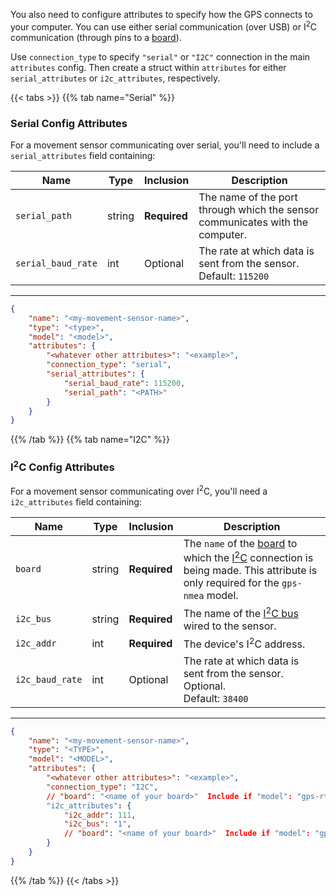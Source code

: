 You also need to configure attributes to specify how the GPS connects to your computer.
You can use either serial communication (over USB) or I<sup>2</sup>C communication (through pins to a [board](../../../board/)).

Use `connection_type` to specify `"serial"` or `"I2C"` connection in the main `attributes` config.
Then create a struct within `attributes` for either `serial_attributes` or `i2c_attributes`, respectively.

{{< tabs >}}
{{% tab name="Serial" %}}

### Serial Config Attributes

For a movement sensor communicating over serial, you'll need to include a `serial_attributes` field containing:

Name | Type | Inclusion | Description
---- | ---- | --------- | -----------
`serial_path` | string | **Required** | The name of the port through which the sensor communicates with the computer.
`serial_baud_rate` | int | Optional | The rate at which data is sent from the sensor. <br> Default: `115200`
---

```json {class="line-numbers linkable-line-numbers"}
{
    "name": "<my-movement-sensor-name>",
    "type": "<type>",
    "model": "<model>",
    "attributes": {
        "<whatever other attributes>": "<example>",
        "connection_type": "serial",
        "serial_attributes": {
            "serial_baud_rate": 115200,
            "serial_path": "<PATH>"
        }
    }
}
```

{{% /tab %}}
{{% tab name="I2C" %}}

### I<sup>2</sup>C Config Attributes

For a movement sensor communicating over I<sup>2</sup>C, you'll need a `i2c_attributes` field containing:

Name | Type | Inclusion | Description
---- | ---- | --------- | -----------
`board` | string | **Required** | The `name` of the [board](/components/board/) to which the [I<sup>2</sup>C](/components/board/#i2cs) connection is being made. This attribute is only required for the `gps-nmea` model.
`i2c_bus` | string | **Required** | The name of the [I<sup>2</sup>C bus](/components/board/#i2cs) wired to the sensor.
`i2c_addr` | int | **Required** | The device's I<sup>2</sup>C address.
`i2c_baud_rate` | int | Optional | The rate at which data is sent from the sensor. Optional. <br> Default: `38400`
---

```json {class="line-numbers linkable-line-numbers"}
{
    "name": "<my-movement-sensor-name>",
    "type": "<TYPE>",
    "model": "<MODEL>",
    "attributes": {
        "<whatever other attributes>": "<example>",
        "connection_type": "I2C",
        // "board": "<name of your board>"  Include if "model": "gps-rtk"
        "i2c_attributes": {
            "i2c_addr": 111,
            "i2c_bus": "1",
            // "board": "<name of your board>"  Include if "model": "gps-nmea"
        }
    }
}
```

{{% /tab %}}
{{< /tabs >}}
